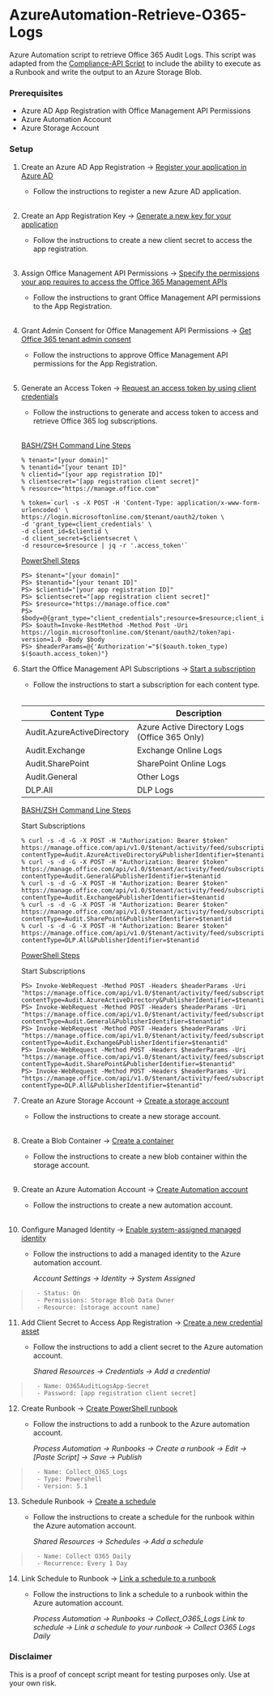 # AzureAutomation-Retrieve-O365-Logs

Azure Automation script to retrieve Office 365 Audit Logs. This script was adapted from the [Compliance-API Script](https://github.com/walidelmorsy/Microsoft-365-Compliance-API) to include the ability to execute as a Runbook and write the output to an Azure Storage Blob.


### Prerequisites

- Azure AD App Registration with Office Management API Permissions
- Azure Automation Account
- Azure Storage Account

### Setup

1. Create an Azure AD App Registration &rarr; [Register your application in Azure AD](https://learn.microsoft.com/en-us/office/office-365-management-api/get-started-with-office-365-management-apis#register-your-application-in-azure-ad)

	- Follow the instructions to register a new Azure AD application.
	<br>

2. Create an App Registration Key &rarr; [Generate a new key for your application](https://learn.microsoft.com/en-us/office/office-365-management-api/get-started-with-office-365-management-apis#generate-a-new-key-for-your-application)

	- Follow the instructions to create a new client secret to access the app registration.
	<br>

3. Assign Office Management API Permissions &rarr; [Specify the permissions your app requires to access the Office 365 Management APIs](https://learn.microsoft.com/en-us/office/office-365-management-api/get-started-with-office-365-management-apis#specify-the-permissions-your-app-requires-to-access-the-office-365-management-apis)

	- Follow the instructions to grant Office Management API permissions to the App Registration.
	<br>

4. Grant Admin Consent for Office Management API Permissions &rarr; [Get Office 365 tenant admin consent](https://learn.microsoft.com/en-us/office/office-365-management-api/get-started-with-office-365-management-apis#get-office-365-tenant-admin-consent)

	- Follow the instructions to approve Office Management API permissions for the App Registration.
	<br>

5. Generate an Access Token &rarr; [Request an access token by using client credentials](https://learn.microsoft.com/en-us/office/office-365-management-api/get-started-with-office-365-management-apis#request-an-access-token-by-using-client-credentials)

	- Follow the instructions to generate and access token to access and retrieve Office 365 log subscriptions. 
	<br>

	<ins>BASH/ZSH Command Line Steps</ins>

	```
	% tenant="[your domain]"
	% tenantid="[your tenant ID]"
	% clientid="[your app registration ID]"
	% clientsecret="[app registration client secret]"
	% resource="https://manage.office.com"
	
	% token=`curl -s -X POST -H 'Content-Type: application/x-www-form-urlencoded' \
	https://login.microsoftonline.com/$tenant/oauth2/token \
	-d 'grant_type=client_credentials' \
	-d client_id=$clientid \
	-d client_secret=$clientsecret \
	-d resource=$resource | jq -r '.access_token'`
	```

	<ins>PowerShell Steps</ins>

	```
	PS> $tenant="[your domain]"
	PS> $tenantid="[your tenant ID]"
	PS> $clientid="[your app registration ID]"
	PS> $clientsecret="[app registration client secret]"
	PS> $resource="https://manage.office.com" 
	PS> $body=@{grant_type="client_credentials";resource=$resource;client_id=$clientid;client_secret=$clientsecret} 
	PS> $oauth=Invoke-RestMethod -Method Post -Uri https://login.microsoftonline.com/$tenant/oauth2/token?api-version=1.0 -Body $body 
	PS> $headerParams=@{'Authorization'="$($oauth.token_type) $($oauth.access_token)"}
	```

6. Start the Office Management API Subscriptions &rarr; [Start a subscription](https://learn.microsoft.com/en-us/office/office-365-management-api/office-365-management-activity-api-reference?source=recommendations#start-a-subscription)

	- Follow the instructions to start a subscription for each content type. 
	<br>


	|        Content Type        |                  Description                  |
	|----------------------------|-----------------------------------------------|
	| Audit.AzureActiveDirectory | Azure Active Directory Logs (Office 365 Only) |
	| Audit.Exchange             | Exchange Online Logs                          |
	| Audit.SharePoint           | SharePoint Online Logs                        |
	| Audit.General              | Other Logs                                    |
	| DLP.All                    | DLP Logs                                      |


	<ins>BASH/ZSH Command Line Steps</ins>

	Start Subscriptions

	```
	% curl -s -d -G -X POST -H "Authorization: Bearer $token" https://manage.office.com/api/v1.0/$tenant/activity/feed/subscriptions/start?contentType=Audit.AzureActiveDirectory&PublisherIdentifier=$tenantid
	% curl -s -d -G -X POST -H "Authorization: Bearer $token" https://manage.office.com/api/v1.0/$tenant/activity/feed/subscriptions/start?contentType=Audit.General&PublisherIdentifier=$tenantid
	% curl -s -d -G -X POST -H "Authorization: Bearer $token" https://manage.office.com/api/v1.0/$tenant/activity/feed/subscriptions/start?contentType=Audit.Exchange&PublisherIdentifier=$tenantid
	% curl -s -d -G -X POST -H "Authorization: Bearer $token" https://manage.office.com/api/v1.0/$tenant/activity/feed/subscriptions/start?contentType=Audit.SharePoint&PublisherIdentifier=$tenantid
	% curl -s -d -G -X POST -H "Authorization: Bearer $token" https://manage.office.com/api/v1.0/$tenant/activity/feed/subscriptions/start?contentType=DLP.All&PublisherIdentifier=$tenantid
	```
	<ins>PowerShell Steps</ins>

	Start Subscriptions

	```
	PS> Invoke-WebRequest -Method POST -Headers $headerParams -Uri "https://manage.office.com/api/v1.0/$tenant/activity/feed/subscriptions/start?contentType=Audit.AzureActiveDirectory&PublisherIdentifier=$tenantid"
	PS> Invoke-WebRequest -Method POST -Headers $headerParams -Uri "https://manage.office.com/api/v1.0/$tenant/activity/feed/subscriptions/start?contentType=Audit.General&PublisherIdentifier=$tenantid"
	PS> Invoke-WebRequest -Method POST -Headers $headerParams -Uri "https://manage.office.com/api/v1.0/$tenant/activity/feed/subscriptions/start?contentType=Audit.Exchange&PublisherIdentifier=$tenantid"
	PS> Invoke-WebRequest -Method POST -Headers $headerParams -Uri "https://manage.office.com/api/v1.0/$tenant/activity/feed/subscriptions/start?contentType=Audit.SharePoint&PublisherIdentifier=$tenantid"
	PS> Invoke-WebRequest -Method POST -Headers $headerParams -Uri "https://manage.office.com/api/v1.0/$tenant/activity/feed/subscriptions/start?contentType=DLP.All&PublisherIdentifier=$tenantid"
	```

7. Create an Azure Storage Account &rarr; [Create a storage account](https://learn.microsoft.com/en-us/azure/storage/common/storage-account-create?tabs=azure-portal#create-a-storage-account-1) 
	- Follow the instructions to create a new storage account.
	<br>

8. Create a Blob Container &rarr; [Create a container](https://learn.microsoft.com/en-us/azure/storage/blobs/blob-containers-portal#create-a-container)
	- Follow the instructions to create a new blob container within the storage account.
	<br>

9. Create an Azure Automation Account &rarr; [Create Automation account](https://learn.microsoft.com/en-us/azure/automation/quickstarts/create-azure-automation-account-portal#create-automation-account)

	- Follow the instructions to create a new automation account.
	<br>

10. Configure Managed Identity &rarr; [Enable system-assigned managed identity](https://learn.microsoft.com/en-us/azure/automation/quickstarts/enable-managed-identity#enable-system-assigned-managed-identity)

	- Follow the instructions to add a managed identity to the Azure automation account.

		_Account Settings &rarr; Identity &rarr; System Assigned_

>		- Status: On
>		- Permissions: Storage Blob Data Owner
>		- Resource: [storage account name]


11. Add Client Secret to Access App Registration &rarr; [Create a new credential asset](https://learn.microsoft.com/en-us/azure/automation/shared-resources/credentials?tabs=azure-powershell#create-a-new-credential-asset)

	- Follow the instructions to add a client secret to the Azure automation account.

		_Shared Resources &rarr; Credentials &rarr; Add a credential_

>		- Name: O365AuditLogsApp-Secret
>		- Password: [app registration client secret]

12. Create Runbook  &rarr; [Create PowerShell runbook](https://learn.microsoft.com/en-us/azure/automation/learn/powershell-runbook-managed-identity#create-powershell-runbook)

	- Follow the instructions to add a runbook to the Azure automation account.

		_Process Automation &rarr; Runbooks &rarr; Create a runbook &rarr; Edit &rarr; [Paste Script] &rarr; Save &rarr; Publish_

>		- Name: Collect_O365_Logs
>		- Type: Powershell
>		- Version: 5.1

13. Schedule Runbook &rarr; [Create a schedule](https://learn.microsoft.com/en-us/azure/automation/shared-resources/schedules#create-a-schedule)

	- Follow the instructions to create a schedule for the runbook within the Azure automation account.

		_Shared Resources &rarr; Schedules &rarr; Add a schedule_

>		- Name: Collect O365 Daily
>		- Recurrence: Every 1 Day


14. Link Schedule to Runbook &rarr; [Link a schedule to a runbook](https://learn.microsoft.com/en-us/azure/automation/shared-resources/schedules#link-a-schedule-to-a-runbook)

	- Follow the instructions to link a schedule to a runbook within the Azure automation account.

		_Process Automation &rarr; Runbooks &rarr; Collect_O365_Logs
		Link to schedule &rarr; Link a schedule to your runbook &rarr; Collect O365 Logs Daily_

### Disclaimer

This is a proof of concept script meant for testing purposes only. Use at your own risk.


